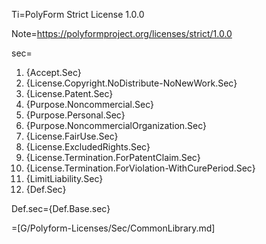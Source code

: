 Ti=PolyForm Strict License 1.0.0 

Note=<https://polyformproject.org/licenses/strict/1.0.0> 

sec=<ol><li>{Accept.Sec}</li><li>{License.Copyright.NoDistribute-NoNewWork.Sec}</li><li>{License.Patent.Sec}</li><li>{Purpose.Noncommercial.Sec}</li><li>{Purpose.Personal.Sec}</li><li>{Purpose.NoncommercialOrganization.Sec}</li><li>{License.FairUse.Sec}</li><li>{License.ExcludedRights.Sec}</li><li>{License.Termination.ForPatentClaim.Sec}</li><li>{License.Termination.ForViolation-WithCurePeriod.Sec}</li><li>{LimitLiability.Sec}</li><li>{Def.Sec}</li></ol>

Def.sec={Def.Base.sec}

=[G/Polyform-Licenses/Sec/CommonLibrary.md] 